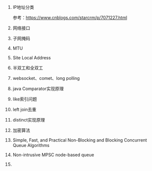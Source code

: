 1. IP地址分类

   参考：https://www.cnblogs.com/starcrm/p/7071227.html

2. 网络接口

3. 子网掩码

4. MTU

5. Site Local Address

6. 半双工和全双工

7. websocket、comet、long polling

8. java Comparator实现原理

9. like索引问题

10. left join去重

11. distinct实现原理

12. 加密算法

13. Simple, Fast, and Practical Non-Blocking and Blocking Concurrent Queue Algorithms

14. Non-intrusive MPSC node-based queue

15. 